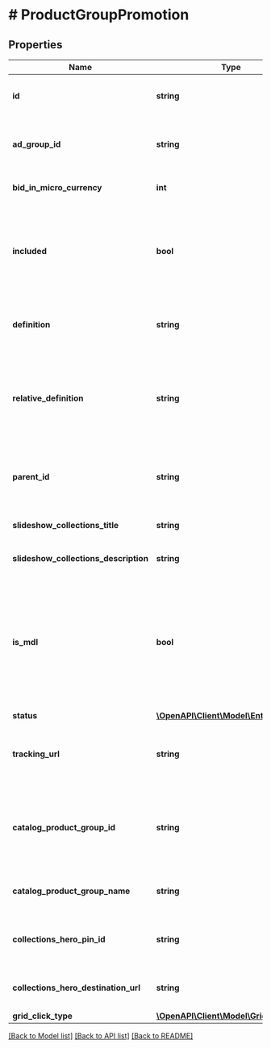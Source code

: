 # # ProductGroupPromotion

## Properties

Name | Type | Description | Notes
------------ | ------------- | ------------- | -------------
**id** | **string** | ID of the product group promotion. | [optional]
**ad_group_id** | **string** | ID of the ad group the product group belongs to. | [optional]
**bid_in_micro_currency** | **int** | The bid in micro currency. | [optional]
**included** | **bool** | True if the group is BIDDABLE, false if it should be EXCLUDED from serving ads. | [optional]
**definition** | **string** | The full product group definition path | [optional]
**relative_definition** | **string** | The definition of the product group, relative to its parent - an attribute name/value pair | [optional]
**parent_id** | **string** | The parent Product Group ID of this Product Group | [optional]
**slideshow_collections_title** | **string** | Slideshow Collections Title | [optional]
**slideshow_collections_description** | **string** | Slideshow Collections Description | [optional]
**is_mdl** | **bool** | If set to true products promoted in this product group will use the Mobile Deep Link specified in your catalog | [optional]
**status** | [**\OpenAPI\Client\Model\EntityStatus**](EntityStatus.md) |  | [optional]
**tracking_url** | **string** | Tracking template for proudct group promotions. 4000 limit | [optional]
**catalog_product_group_id** | **string** | ID of the catalogs product group that this product group promotion references | [optional]
**catalog_product_group_name** | **string** | Catalogs product group name | [optional]
**collections_hero_pin_id** | **string** | Hero Pin ID if this PG is promoted as a Collection | [optional]
**collections_hero_destination_url** | **string** | Collections Hero Destination Url | [optional]
**grid_click_type** | [**\OpenAPI\Client\Model\GridClickType**](GridClickType.md) |  | [optional]

[[Back to Model list]](../../README.md#models) [[Back to API list]](../../README.md#endpoints) [[Back to README]](../../README.md)
